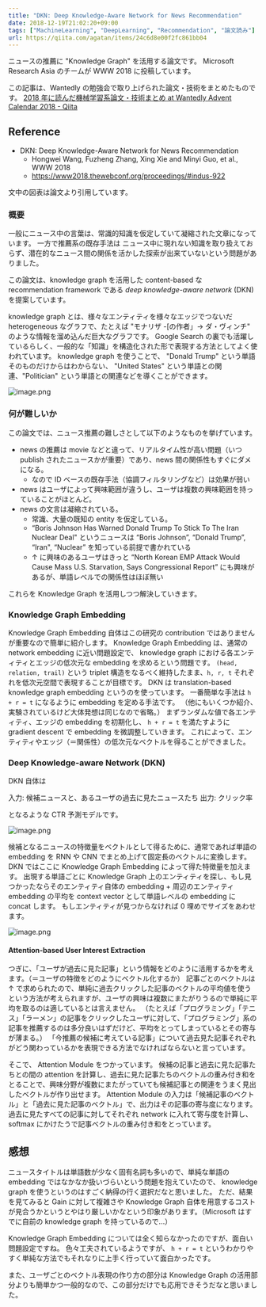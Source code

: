 ```yaml
---
title: "DKN: Deep Knowledge-Aware Network for News Recommendation"
date: 2018-12-19T21:02:20+09:00
tags: ["MachineLearning", "DeepLearning", "Recommendation", "論文読み"]
url: https://qiita.com/agatan/items/24c6d8e00f2fc861bb04
---
```


ニュースの推薦に "Knowledge Graph" を活用する論文です。
Microsoft Research Asia のチームが WWW 2018 に投稿しています。

この記事は、Wantedly の勉強会で取り上げられた論文・技術をまとめたものです。
[2018 年に読んだ機械学習系論文・技術まとめ at Wantedly Advent Calendar 2018 - Qiita](https://qiita.com/advent-calendar/2018/wantedly_ml)

## Reference

- DKN: Deep Knowledge-Aware Network for News Recommendation
  - Hongwei Wang, Fuzheng Zhang, Xing Xie and Minyi Guo, et al., WWW 2018
  - https://www2018.thewebconf.org/proceedings/#indus-922

文中の図表は論文より引用しています。

### 概要

一般にニュース中の言葉は、常識的知識を仮定していて凝縮された文章になっています。
一方で推薦系の既存手法は ニュース中に現れない知識を取り扱えておらず、潜在的なニュース間の関係を活かした探索が出来ていないという問題がありました。

この論文は、knowledge graph を活用した content-based な recommendation framework である _deep knowledge-aware network_ (DKN) を提案しています。

knowledge graph とは、様々なエンティティを様々なエッジでつないだ heterogeneous なグラフで、たとえば "モナリザ -[の作者」-> ダ・ヴィンチ" のような情報を溜め込んだ巨大なグラフです。
Google Search の裏でも活躍しているらしく、一般的な「知識」を構造化された形で表現する方法としてよく使われています。
knowledge graph を使うことで、 "Donald Trump" という単語そのものだけからはわからない、 "United States" という単語との関連、"Politician" という単語との関連などを導くことができます。

![image.png](https://qiita-image-store.s3.amazonaws.com/0/39030/6967d5d1-0708-7e59-51c8-db107866ea63.png)

### 何が難しいか

この論文では、ニュース推薦の難しさとして以下のようなものを挙げています。

- news の推薦は movie などと違って、リアルタイム性が高い問題（いつ publish されたニュースかが重要）であり、news 間の関係性もすぐにダメになる。
  - なので ID ベースの既存手法（協調フィルタリングなど）は効果が弱い
- news はユーザによって興味範囲が違うし、ユーザは複数の興味範囲を持っていることがほとんど。
- news の文言は凝縮されている。
  - 常識、大量の既知の entity を仮定している。
  - “Boris Johnson Has Warned Donald Trump To Stick To The Iran Nuclear Deal" というニュースは “Boris Johnson”, “Donald Trump”, “Iran", “Nuclear” を知っている前提で書かれている
  - ↑ に興味のあるユーザはきっと “North Korean EMP Attack Would Cause Mass U.S. Starvation, Says Congressional Report” にも興味があるが、単語レベルでの関係性はほぼ無い

これらを Knowledge Graph を活用しつつ解決していきます。

### Knowledge Graph Embedding

Knowledge Graph Embedding 自体はこの研究の contribution ではありませんが重要なので簡単に紹介します。
Knowledge Graph Embedding は、通常の network embedding に近い問題設定で、 knowledge graph における各エンティティとエッジの低次元な embedding を求めるという問題です。
`(head, relation, trail)` という triplet 構造をなるべく維持したまま、`h, r, t` それぞれを低次元空間で表現することが目標です。
DKN は translation-based knowledge graph embedding というのを使っています。
一番簡単な手法は `h + r = t` になるように embedding を定める手法です。
（他にもいくつか紹介、実験されているけど大体発想は同じなので省略。）
まずランダムな値で各エンティティ、エッジの embedding を初期化し、 `h + r = t` を満たすように gradient descent で embedding を微調整していきます。
これによって、エンティティやエッジ（＝関係性）の低次元なベクトルを得ることができました。

### Deep Knowledge-aware Network (DKN)

DKN 自体は

入力: 候補ニュースと、あるユーザの過去に見たニュースたち
出力: クリック率

となるような CTR 予測モデルです。

![image.png](https://qiita-image-store.s3.amazonaws.com/0/39030/f64784da-f8b9-4620-c0b5-5a3db5640417.png)

候補となるニュースの特徴量をベクトルとして得るために、通常であれば単語の embedding を RNN や CNN でまとめ上げて固定長のベクトルに変換します。
DKN ではここに Knowledge Graph Embedding によって得た特徴量を加えます。
出現する単語ごとに Knowledge Graph 上のエンティティを探し、もし見つかったならそのエンティティ自体の embedding + 周辺のエンティティ embedding の平均を context vector として単語レベルの embedding に concat します。
もしエンティティが見つからなければ 0 埋めでサイズをあわせます。

![image.png](https://qiita-image-store.s3.amazonaws.com/0/39030/8e4f7cc4-89ee-5b3a-7343-245f33fa0b51.png)

#### Attention-based User Interest Extraction

つぎに、「ユーザが過去に見た記事」という情報をどのように活用するかを考えます。（＝ユーザの特徴をどのようにベクトル化するか）
記事ごとのベクトルは ↑ で求められたので、単純に過去クリックした記事のベクトルの平均値を使うという方法が考えられますが、ユーザの興味は複数にまたがりうるので単純に平均を取るのは適しているとは言えません。
（たとえば「プログラミング」「テニス」「ラーメン」の記事をクリックしたユーザに対して、「プログラミング」系の記事を推薦するのは多分良いはずだけど、平均をとってしまっているとその寄与が薄まる。）
「今推薦の候補に考えている記事」について過去見た記事それぞれがどう関わっているかを表現できる方法でなければならないと言っています。

そこで、 Attention Module をつかっています。
候補の記事と過去に見た記事たちとの間の attention を計算し、過去に見た記事たちのベクトルの重み付き和をとることで、興味分野が複数にまたがっていても候補記事との関連をうまく見出したベクトルが作り出せます。
Attention Module の入力は「候補記事のベクトル」と「過去に見た記事のベクトル」で、出力はその記事の寄与度になります。過去に見たすべての記事に対してそれぞれ network に入れて寄与度を計算し、softmax にかけたうで記事ベクトルの重み付き和をとっています。

## 感想

ニュースタイトルは単語数が少なく固有名詞も多いので、単純な単語の embedding ではなかなか扱いづらいという問題を抱えていたので、 knowledge graph を使うというのはすごく納得の行く選択だなと思いました。
ただ、結果を見てみると Gain に対して複雑さや Knowledge Graph 自体を用意するコストが見合うかというとやはり厳しいかなという印象があります。（Microsoft はすでに自前の knowledge graph を持っているので...）

Knowledge Graph Embedding については全く知らなかったのですが、面白い問題設定ですね。
色々工夫されているようですが、 `h + r = t` というわかりやすく単純な方法でもそれなりに上手く行っていて面白かったです。

また、ユーザごとのベクトル表現の作り方の部分は Knowledge Graph の活用部分よりも簡単かつ一般的なので、この部分だけでも応用できそうだなと思いました。
